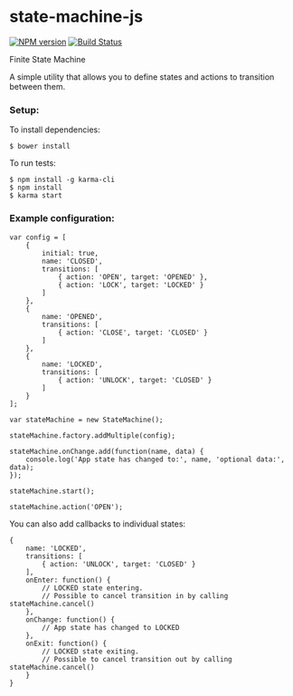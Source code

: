 # state-machine-js

[![NPM version](https://badge.fury.io/js/state-machine-js.svg)](http://badge.fury.io/js/state-machine-js)
 [![Build Status](https://secure.travis-ci.org/ianmcgregor/state-machine-js.png)](https://travis-ci.org/ianmcgregor/state-machine-js)

Finite State Machine

A simple utility that allows you to define states and actions to transition between them.

### Setup:

To install dependencies:

```
$ bower install
```

To run tests:

```
$ npm install -g karma-cli
$ npm install
$ karma start
```

### Example configuration:

```
var config = [
	{
		initial: true,
		name: 'CLOSED',
		transitions: [
			{ action: 'OPEN', target: 'OPENED' },
			{ action: 'LOCK', target: 'LOCKED' }
		]
	},
	{
		name: 'OPENED',
		transitions: [
			{ action: 'CLOSE', target: 'CLOSED' }
		]
	},
	{
		name: 'LOCKED',
		transitions: [
			{ action: 'UNLOCK', target: 'CLOSED' }
		]
	}
];

var stateMachine = new StateMachine();

stateMachine.factory.addMultiple(config);

stateMachine.onChange.add(function(name, data) {
	console.log('App state has changed to:', name, 'optional data:', data);
});

stateMachine.start();

stateMachine.action('OPEN');
```

You can also add callbacks to individual states:

```
{
	name: 'LOCKED',
	transitions: [
		{ action: 'UNLOCK', target: 'CLOSED' }
	],
	onEnter: function() {
		// LOCKED state entering.
		// Possible to cancel transition in by calling stateMachine.cancel()
	},
	onChange: function() {
		// App state has changed to LOCKED
	},
	onExit: function() {
		// LOCKED state exiting.
		// Possible to cancel transition out by calling stateMachine.cancel()
	}
}
```
